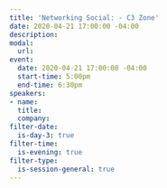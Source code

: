 ```yaml
---
title: 'Networking Social: - C3 Zone'
date: 2020-04-21 17:00:00 -04:00
description: 
modal:
  url: 
event:
  date: 2020-04-21 17:00:00 -04:00
  start-time: 5:00pm
  end-time: 6:30pm
speakers:
- name: 
  title: 
  company: 
filter-date:
  is-day-3: true
filter-time:
  is-evening: true
filter-type:
  is-session-general: true
---
```


